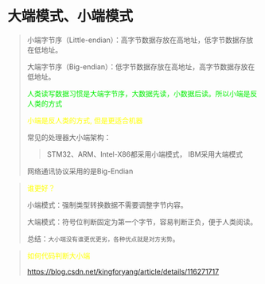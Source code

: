 # 大端模式、小端模式


>
> 小端字节序（Little-endian）：高字节数据存放在高地址，低字节数据存放在低地址。
> 
> 大端字节序（Big-endian）：低字节数据存放在高地址，高字节数据存放在低地址。 
>
> <font color="gree">人类读写数据习惯是大端字节序，大数据先读，小数据后读。所以小端是反人类的方式</font>
> 
> <font color="yellow">小端是反人类的方式, 但是更适合机器</font>
>
> 常见的处理器大小端架构：
> > STM32、ARM、Intel-X86都采用小端模式， IBM采用大端模式
> 
> 网络通讯协议采用的是Big-Endian
>
> 
>

>
> <font color="yellow">谁更好？</font>
> 
> 小端模式：强制类型转换数据不需要调整字节内容。
> 
> 大端模式：符号位判断固定为第一个字节，容易判断正负，便于人类阅读。
> 
> 总结：`大小端没有谁更优更劣，各种优点就是对方劣势`。
>
> 



> 
> <font color="yellow">如何代码判断大小端</font>
> 
> https://blog.csdn.net/kingforyang/article/details/116271717
> 









